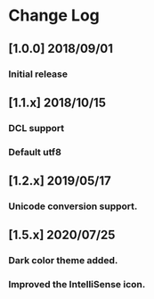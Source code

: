 # Change Log
## [1.0.0] 2018/09/01
### Initial release  

## [1.1.x] 2018/10/15
### DCL support
### Default utf8

## [1.2.x] 2019/05/17
### Unicode conversion support. 

## [1.5.x] 2020/07/25
### Dark color theme added. 
### Improved the IntelliSense icon.